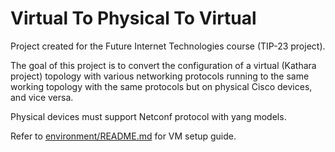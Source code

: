 # Virtual To Physical To Virtual

Project created for the Future Internet Technologies course (TIP-23 project).

The goal of this project is to convert the configuration of a virtual (Kathara project) topology with various networking protocols running to the same working topology with the same protocols but on physical Cisco devices, and vice versa.

Physical devices must support Netconf protocol with yang models.

Refer to [environment/README.md](environment/README.md) for VM setup guide.
